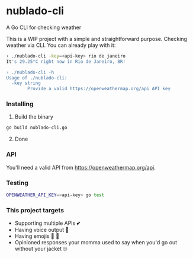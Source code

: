 # nublado-cli
A Go CLI for checking weather

This is a WIP project with a simple and straightforward purpose. Checking weather via CLI. You can already play with it:

```bash
› ./nublado-cli -key=<api-key> rio de janeiro
It's 29.25°C right now in Rio de Janeiro, BR!

› ./nublado-cli -h
Usage of ./nublado-cli:
  -key string
    	Provide a valid https://openweathermap.org/api API key
```

### Installing

1. Build the binary

```bash
go build nublado-cli.go
```

2. Done


### API

You'll need a valid API from https://openweathermap.org/api.

### Testing

```bash
OPENWEATHER_API_KEY=<api-key> go test
```


### This project targets

- Supporting multiple APIs :two_hearts:
- Having voice output :lips:
- Having emojis :rocket: :guitar:
- Opinioned responses your momma used to say when you'd go out without your jacket :roll_eyes:
